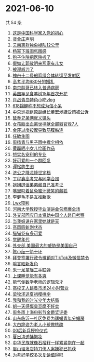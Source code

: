 # 2021-06-10

共 54 条

<!-- BEGIN -->
<!-- 最后更新时间 Thu Jun 10 2021 01:43:23 GMT+0800 (China Standard Time) -->

1. [这是中国科学家入党的初心](https://s.weibo.com//weibo?q=%23%E8%BF%99%E6%98%AF%E4%B8%AD%E5%9B%BD%E7%A7%91%E5%AD%A6%E5%AE%B6%E5%85%A5%E5%85%9A%E7%9A%84%E5%88%9D%E5%BF%83%23&Refer=new_time)
2. [贤合庄声明](https://s.weibo.com//weibo?q=%23%E8%B4%A4%E5%90%88%E5%BA%84%E5%A3%B0%E6%98%8E%23&Refer=top)
3. [云南离群独象掉队12公里](https://s.weibo.com//weibo?q=%23%E4%BA%91%E5%8D%97%E7%A6%BB%E7%BE%A4%E7%8B%AC%E8%B1%A1%E6%8E%89%E9%98%9F12%E5%85%AC%E9%87%8C%23&Refer=top)
4. [杨幂下班图氛围感](https://s.weibo.com//weibo?q=%23%E6%9D%A8%E5%B9%82%E4%B8%8B%E7%8F%AD%E5%9B%BE%E6%B0%9B%E5%9B%B4%E6%84%9F%23&Refer=top)
5. [狗子住院把医院拆了](https://s.weibo.com//weibo?q=%23%E7%8B%97%E5%AD%90%E4%BD%8F%E9%99%A2%E6%8A%8A%E5%8C%BB%E9%99%A2%E6%8B%86%E4%BA%86%23&Refer=top)
6. [假如让郭敬明来写家有儿女](https://s.weibo.com//weibo?q=%23%E5%81%87%E5%A6%82%E8%AE%A9%E9%83%AD%E6%95%AC%E6%98%8E%E6%9D%A5%E5%86%99%E5%AE%B6%E6%9C%89%E5%84%BF%E5%A5%B3%23&Refer=top)
7. [被漫威刀了](https://s.weibo.com//weibo?q=%23%E8%A2%AB%E6%BC%AB%E5%A8%81%E5%88%80%E4%BA%86%23&Refer=top)
8. [神舟十二号船箭组合体转运至发射区](https://s.weibo.com//weibo?q=%23%E7%A5%9E%E8%88%9F%E5%8D%81%E4%BA%8C%E5%8F%B7%E8%88%B9%E7%AE%AD%E7%BB%84%E5%90%88%E4%BD%93%E8%BD%AC%E8%BF%90%E8%87%B3%E5%8F%91%E5%B0%84%E5%8C%BA%23&Refer=top)
9. [高考平均680分的婚礼](https://s.weibo.com//weibo?q=%23%E9%AB%98%E8%80%83%E5%B9%B3%E5%9D%87680%E5%88%86%E7%9A%84%E5%A9%9A%E7%A4%BC%23&Refer=top)
10. [南京胖哥已转入普通病房](https://s.weibo.com//weibo?q=%23%E5%8D%97%E4%BA%AC%E8%83%96%E5%93%A5%E5%B7%B2%E8%BD%AC%E5%85%A5%E6%99%AE%E9%80%9A%E7%97%85%E6%88%BF%23&Refer=top)
11. [英国罕见食羊树15年首次开花](https://s.weibo.com//weibo?q=%23%E8%8B%B1%E5%9B%BD%E7%BD%95%E8%A7%81%E9%A3%9F%E7%BE%8A%E6%A0%9115%E5%B9%B4%E9%A6%96%E6%AC%A1%E5%BC%80%E8%8A%B1%23&Refer=top)
12. [肖战青岛特色小吃vlog](https://s.weibo.com//weibo?q=%23%E8%82%96%E6%88%98%E9%9D%92%E5%B2%9B%E7%89%B9%E8%89%B2%E5%B0%8F%E5%90%83vlog%23&Refer=top)
13. [618锦鲤称不想成为信小呆](https://s.weibo.com//weibo?q=%23618%E9%94%A6%E9%B2%A4%E7%A7%B0%E4%B8%8D%E6%83%B3%E6%88%90%E4%B8%BA%E4%BF%A1%E5%B0%8F%E5%91%86%23&Refer=top)
14. [中央巡视组原副组长董宏涉嫌受贿被公诉](https://s.weibo.com//weibo?q=%23%E4%B8%AD%E5%A4%AE%E5%B7%A1%E8%A7%86%E7%BB%84%E5%8E%9F%E5%89%AF%E7%BB%84%E9%95%BF%E8%91%A3%E5%AE%8F%E6%B6%89%E5%AB%8C%E5%8F%97%E8%B4%BF%E8%A2%AB%E5%85%AC%E8%AF%89%23&Refer=top)
15. [延乔兄弟俩就义镜头](https://s.weibo.com//weibo?q=%23%E5%BB%B6%E4%B9%94%E5%85%84%E5%BC%9F%E4%BF%A9%E5%B0%B1%E4%B9%89%E9%95%9C%E5%A4%B4%23&Refer=top)
16. [女孩脑出血离世捐献全部器官救7人](https://s.weibo.com//weibo?q=%23%E5%A5%B3%E5%AD%A9%E8%84%91%E5%87%BA%E8%A1%80%E7%A6%BB%E4%B8%96%E6%8D%90%E7%8C%AE%E5%85%A8%E9%83%A8%E5%99%A8%E5%AE%98%E6%95%917%E4%BA%BA%23&Refer=top)
17. [金莎过度按摩导致筋膜黏连](https://s.weibo.com//weibo?q=%23%E9%87%91%E8%8E%8E%E8%BF%87%E5%BA%A6%E6%8C%89%E6%91%A9%E5%AF%BC%E8%87%B4%E7%AD%8B%E8%86%9C%E9%BB%8F%E8%BF%9E%23&Refer=top)
18. [任敏生图](https://s.weibo.com//weibo?q=%23%E4%BB%BB%E6%95%8F%E7%94%9F%E5%9B%BE%23&Refer=top)
19. [周扬青与男子雨中撑伞相依](https://s.weibo.com//weibo?q=%23%E5%91%A8%E6%89%AC%E9%9D%92%E4%B8%8E%E7%94%B7%E5%AD%90%E9%9B%A8%E4%B8%AD%E6%92%91%E4%BC%9E%E7%9B%B8%E4%BE%9D%23&Refer=top)
20. [黄磊晒小女儿绘画作品](https://s.weibo.com//weibo?q=%23%E9%BB%84%E7%A3%8A%E6%99%92%E5%B0%8F%E5%A5%B3%E5%84%BF%E7%BB%98%E7%94%BB%E4%BD%9C%E5%93%81%23&Refer=top)
21. [想实名安利的专业](https://s.weibo.com//weibo?q=%23%E6%83%B3%E5%AE%9E%E5%90%8D%E5%AE%89%E5%88%A9%E7%9A%84%E4%B8%93%E4%B8%9A%23&Refer=top)
22. [好可爱的一个群回复](https://s.weibo.com//weibo?q=%23%E5%A5%BD%E5%8F%AF%E7%88%B1%E7%9A%84%E4%B8%80%E4%B8%AA%E7%BE%A4%E5%9B%9E%E5%A4%8D%23&Refer=top)
23. [谭松韵生图](https://s.weibo.com//weibo?q=%23%E8%B0%AD%E6%9D%BE%E9%9F%B5%E7%94%9F%E5%9B%BE%23&Refer=top)
24. [济公之降龙降世定档](https://s.weibo.com//weibo?q=%23%E6%B5%8E%E5%85%AC%E4%B9%8B%E9%99%8D%E9%BE%99%E9%99%8D%E4%B8%96%E5%AE%9A%E6%A1%A3%23&Refer=top)
25. [丁程鑫高考完与同学合照](https://s.weibo.com//weibo?q=%23%E4%B8%81%E7%A8%8B%E9%91%AB%E9%AB%98%E8%80%83%E5%AE%8C%E4%B8%8E%E5%90%8C%E5%AD%A6%E5%90%88%E7%85%A7%23&Refer=top)
26. [姐姐辟谣弟弟藏自己准考证](https://s.weibo.com//weibo?q=%23%E5%A7%90%E5%A7%90%E8%BE%9F%E8%B0%A3%E5%BC%9F%E5%BC%9F%E8%97%8F%E8%87%AA%E5%B7%B1%E5%87%86%E8%80%83%E8%AF%81%23&Refer=top)
27. [嘴里叼着鼠兔蜜汁微笑的藏狐](https://s.weibo.com//weibo?q=%E5%98%B4%E9%87%8C%E5%8F%BC%E7%9D%80%E9%BC%A0%E5%85%94%E8%9C%9C%E6%B1%81%E5%BE%AE%E7%AC%91%E7%9A%84%E8%97%8F%E7%8B%90&Refer=top)
28. [李健毛不易互推新歌](https://s.weibo.com//weibo?q=%23%E6%9D%8E%E5%81%A5%E6%AF%9B%E4%B8%8D%E6%98%93%E4%BA%92%E6%8E%A8%E6%96%B0%E6%AD%8C%23&Refer=top)
29. [Lwx预判](https://s.weibo.com//weibo?q=%23Lwx%E9%A2%84%E5%88%A4%23&Refer=top)
30. [河南大学教授毕业演讲金句燃爆全场](https://s.weibo.com//weibo?q=%23%E6%B2%B3%E5%8D%97%E5%A4%A7%E5%AD%A6%E6%95%99%E6%8E%88%E6%AF%95%E4%B8%9A%E6%BC%94%E8%AE%B2%E9%87%91%E5%8F%A5%E7%87%83%E7%88%86%E5%85%A8%E5%9C%BA%23&Refer=top)
31. [外交部回应日本资助中国个人赴日考察](https://s.weibo.com//weibo?q=%E5%A4%96%E4%BA%A4%E9%83%A8%E5%9B%9E%E5%BA%94%E6%97%A5%E6%9C%AC%E8%B5%84%E5%8A%A9%E4%B8%AD%E5%9B%BD%E4%B8%AA%E4%BA%BA%E8%B5%B4%E6%97%A5%E8%80%83%E5%AF%9F&Refer=top)
32. [当我妈说在家里她就是天](https://s.weibo.com//weibo?q=%23%E5%BD%93%E6%88%91%E5%A6%88%E8%AF%B4%E5%9C%A8%E5%AE%B6%E9%87%8C%E5%A5%B9%E5%B0%B1%E6%98%AF%E5%A4%A9%23&Refer=top)
33. [高圆圆新剧状态](https://s.weibo.com//weibo?q=%23%E9%AB%98%E5%9C%86%E5%9C%86%E6%96%B0%E5%89%A7%E7%8A%B6%E6%80%81%23&Refer=top)
34. [猫猫卷有多可爱](https://s.weibo.com//weibo?q=%23%E7%8C%AB%E7%8C%AB%E5%8D%B7%E6%9C%89%E5%A4%9A%E5%8F%AF%E7%88%B1%23&Refer=top)
35. [觉醒年代](https://s.weibo.com//weibo?q=%E8%A7%89%E9%86%92%E5%B9%B4%E4%BB%A3&Refer=top)
36. [外交部
    美国最大的威胁是美国自己](https://s.weibo.com//weibo?q=%E5%A4%96%E4%BA%A4%E9%83%A8%20%E7%BE%8E%E5%9B%BD%E6%9C%80%E5%A4%A7%E7%9A%84%E5%A8%81%E8%83%81%E6%98%AF%E7%BE%8E%E5%9B%BD%E8%87%AA%E5%B7%B1&Refer=top)
37. [陈小纭一箭十环](https://s.weibo.com//weibo?q=%23%E9%99%88%E5%B0%8F%E7%BA%AD%E4%B8%80%E7%AE%AD%E5%8D%81%E7%8E%AF%23&Refer=top)
38. [拜登签署行政令撤销对TikTok及微信禁令](https://s.weibo.com//weibo?q=%23%E6%8B%9C%E7%99%BB%E7%AD%BE%E7%BD%B2%E8%A1%8C%E6%94%BF%E4%BB%A4%E6%92%A4%E9%94%80%E5%AF%B9TikTok%E5%8F%8A%E5%BE%AE%E4%BF%A1%E7%A6%81%E4%BB%A4%23&Refer=top)
39. [喻言晒新发色](https://s.weibo.com//weibo?q=%23%E5%96%BB%E8%A8%80%E6%99%92%E6%96%B0%E5%8F%91%E8%89%B2%23&Refer=top)
40. [朱一龙童瑶三手联弹](https://s.weibo.com//weibo?q=%23%E6%9C%B1%E4%B8%80%E9%BE%99%E7%AB%A5%E7%91%B6%E4%B8%89%E6%89%8B%E8%81%94%E5%BC%B9%23&Refer=top)
41. [上课睡觉能有多爽](https://s.weibo.com//weibo?q=%23%E4%B8%8A%E8%AF%BE%E7%9D%A1%E8%A7%89%E8%83%BD%E6%9C%89%E5%A4%9A%E7%88%BD%23&Refer=top)
42. [能气倒数学老师的逻辑鬼才](https://s.weibo.com//weibo?q=%23%E8%83%BD%E6%B0%94%E5%80%92%E6%95%B0%E5%AD%A6%E8%80%81%E5%B8%88%E7%9A%84%E9%80%BB%E8%BE%91%E9%AC%BC%E6%89%8D%23&Refer=top)
43. [高校无人跳蚤市场24小时营业](https://s.weibo.com//weibo?q=%23%E9%AB%98%E6%A0%A1%E6%97%A0%E4%BA%BA%E8%B7%B3%E8%9A%A4%E5%B8%82%E5%9C%BA24%E5%B0%8F%E6%97%B6%E8%90%A5%E4%B8%9A%23&Refer=top)
44. [梁牧泽送夏初樱桃伞](https://s.weibo.com//weibo?q=%23%E6%A2%81%E7%89%A7%E6%B3%BD%E9%80%81%E5%A4%8F%E5%88%9D%E6%A8%B1%E6%A1%83%E4%BC%9E%23&Refer=top)
45. [我和我的时光少年大结局](https://s.weibo.com//weibo?q=%23%E6%88%91%E5%92%8C%E6%88%91%E7%9A%84%E6%97%B6%E5%85%89%E5%B0%91%E5%B9%B4%E5%A4%A7%E7%BB%93%E5%B1%80%23&Refer=top)
46. [胡一天感慨臭豆腐不好卖](https://s.weibo.com//weibo?q=%23%E8%83%A1%E4%B8%80%E5%A4%A9%E6%84%9F%E6%85%A8%E8%87%AD%E8%B1%86%E8%85%90%E4%B8%8D%E5%A5%BD%E5%8D%96%23&Refer=top)
47. [周冬雨上海电影节金爵奖评委](https://s.weibo.com//weibo?q=%23%E5%91%A8%E5%86%AC%E9%9B%A8%E4%B8%8A%E6%B5%B7%E7%94%B5%E5%BD%B1%E8%8A%82%E9%87%91%E7%88%B5%E5%A5%96%E8%AF%84%E5%A7%94%23&Refer=top)
48. [山东临沂一社区免费为适婚青年分婚房](https://s.weibo.com//weibo?q=%23%E5%B1%B1%E4%B8%9C%E4%B8%B4%E6%B2%82%E4%B8%80%E7%A4%BE%E5%8C%BA%E5%85%8D%E8%B4%B9%E4%B8%BA%E9%80%82%E5%A9%9A%E9%9D%92%E5%B9%B4%E5%88%86%E5%A9%9A%E6%88%BF%23&Refer=top)
49. [大白跪姿为老人小孩做核酸](https://s.weibo.com//weibo?q=%23%E5%A4%A7%E7%99%BD%E8%B7%AA%E5%A7%BF%E4%B8%BA%E8%80%81%E4%BA%BA%E5%B0%8F%E5%AD%A9%E5%81%9A%E6%A0%B8%E9%85%B8%23&Refer=top)
50. [00后新兵授枪仪式](https://s.weibo.com//weibo?q=%2300%E5%90%8E%E6%96%B0%E5%85%B5%E6%8E%88%E6%9E%AA%E4%BB%AA%E5%BC%8F%23&Refer=top)
51. [夏日清透慵懒妆](https://s.weibo.com//weibo?q=%23%E5%A4%8F%E6%97%A5%E6%B8%85%E9%80%8F%E6%85%B5%E6%87%92%E5%A6%86%23&Refer=top)
52. [中华民族就像石榴籽一样紧紧抱在一起](https://s.weibo.com//weibo?q=%23%E4%B8%AD%E5%8D%8E%E6%B0%91%E6%97%8F%E5%B0%B1%E5%83%8F%E7%9F%B3%E6%A6%B4%E7%B1%BD%E4%B8%80%E6%A0%B7%E7%B4%A7%E7%B4%A7%E6%8A%B1%E5%9C%A8%E4%B8%80%E8%B5%B7%23&Refer=new_time)
53. [眉山理发店持刀伤人案嫌犯已抓获](https://s.weibo.com//weibo?q=%23%E7%9C%89%E5%B1%B1%E7%90%86%E5%8F%91%E5%BA%97%E6%8C%81%E5%88%80%E4%BC%A4%E4%BA%BA%E6%A1%88%E5%AB%8C%E7%8A%AF%E5%B7%B2%E6%8A%93%E8%8E%B7%23&Refer=top)
54. [为考好学校多次复读值得吗](https://s.weibo.com//weibo?q=%23%E4%B8%BA%E8%80%83%E5%A5%BD%E5%AD%A6%E6%A0%A1%E5%A4%9A%E6%AC%A1%E5%A4%8D%E8%AF%BB%E5%80%BC%E5%BE%97%E5%90%97%23&Refer=top)

<!-- END -->
